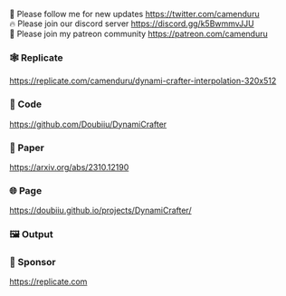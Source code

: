 🐣 Please follow me for new updates https://twitter.com/camenduru <br />
🔥 Please join our discord server https://discord.gg/k5BwmmvJJU <br />
🥳 Please join my patreon community https://patreon.com/camenduru <br />

### 🕸 Replicate
https://replicate.com/camenduru/dynami-crafter-interpolation-320x512

### 🧬 Code
https://github.com/Doubiiu/DynamiCrafter

### 📄 Paper
https://arxiv.org/abs/2310.12190

### 🌐 Page
https://doubiiu.github.io/projects/DynamiCrafter/

### 🖼 Output


### 🏢 Sponsor
https://replicate.com
